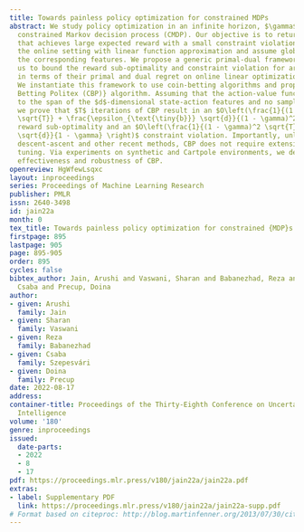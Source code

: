 ```yaml
---
title: Towards painless policy optimization for constrained MDPs
abstract: We study policy optimization in an infinite horizon, $\gamma$-discounted
  constrained Markov decision process (CMDP). Our objective is to return a policy
  that achieves large expected reward with a small constraint violation. We consider
  the online setting with linear function approximation and assume global access to
  the corresponding features. We propose a generic primal-dual framework that allows
  us to bound the reward sub-optimality and constraint violation for arbitrary algorithms
  in terms of their primal and dual regret on online linear optimization problems.
  We instantiate this framework to use coin-betting algorithms and propose the \textbf{Coin
  Betting Politex (CBP)} algorithm. Assuming that the action-value functions are $\epsilon_{\text{\tiny{b}}}$-close
  to the span of the $d$-dimensional state-action features and no sampling errors,
  we prove that $T$ iterations of CBP result in an $O\left(\frac{1}{(1 - \gamma)^3
  \sqrt{T}} + \frac{\epsilon_{\text{\tiny{b}}} \sqrt{d}}{(1 - \gamma)^2} \right)$
  reward sub-optimality and an $O\left(\frac{1}{(1 - \gamma)^2 \sqrt{T}} + \frac{\epsilon_{\text{\tiny{b}}}
  \sqrt{d}}{1 - \gamma} \right)$ constraint violation. Importantly, unlike gradient
  descent-ascent and other recent methods, CBP does not require extensive hyperparameter
  tuning. Via experiments on synthetic and Cartpole environments, we demonstrate the
  effectiveness and robustness of CBP.
openreview: HgWfewLsqxc
layout: inproceedings
series: Proceedings of Machine Learning Research
publisher: PMLR
issn: 2640-3498
id: jain22a
month: 0
tex_title: Towards painless policy optimization for constrained {MDP}s
firstpage: 895
lastpage: 905
page: 895-905
order: 895
cycles: false
bibtex_author: Jain, Arushi and Vaswani, Sharan and Babanezhad, Reza and Szepesv\'ari,
  Csaba and Precup, Doina
author:
- given: Arushi
  family: Jain
- given: Sharan
  family: Vaswani
- given: Reza
  family: Babanezhad
- given: Csaba
  family: Szepesvári
- given: Doina
  family: Precup
date: 2022-08-17
address:
container-title: Proceedings of the Thirty-Eighth Conference on Uncertainty in Artificial
  Intelligence
volume: '180'
genre: inproceedings
issued:
  date-parts:
  - 2022
  - 8
  - 17
pdf: https://proceedings.mlr.press/v180/jain22a/jain22a.pdf
extras:
- label: Supplementary PDF
  link: https://proceedings.mlr.press/v180/jain22a/jain22a-supp.pdf
# Format based on citeproc: http://blog.martinfenner.org/2013/07/30/citeproc-yaml-for-bibliographies/
---
```

